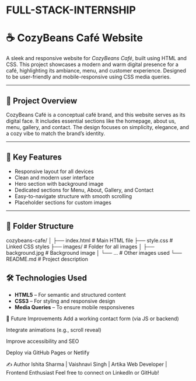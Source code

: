 # FULL-STACK-INTERNSHIP
# ☕ CozyBeans Café Website

A sleek and responsive website for *CozyBeans Café*, built using HTML and CSS. This project showcases a modern and warm digital presence for a café, highlighting its ambiance, menu, and customer experience. Designed to be user-friendly and mobile-responsive using CSS media queries.

---

## 🌟 Project Overview

CozyBeans Café is a conceptual café brand, and this website serves as its digital face. It includes essential sections like the homepage, about us, menu, gallery, and contact. The design focuses on simplicity, elegance, and a cozy vibe to match the brand’s identity.

---

## 🔑 Key Features

- Responsive layout for all devices
- Clean and modern user interface
- Hero section with background image
- Dedicated sections for Menu, About, Gallery, and Contact
- Easy-to-navigate structure with smooth scrolling
- Placeholder sections for custom images

---

## 📁 Folder Structure
cozybeans-cafe/
│
├── index.html # Main HTML file
├── style.css # Linked CSS styles
├── images/ # Folder for all images
│ ├── background.jpg # Background image
│ └── ... # Other images used
└── README.md # Project description

## 🛠️ Technologies Used

- **HTML5** – For semantic and structured content
- **CSS3** – For styling and responsive design
- **Media Queries** – To ensure mobile responsivenes

📌 Future Improvements
Add a working contact form (via JS or backend)

Integrate animations (e.g., scroll reveal)

Improve accessibility and SEO

Deploy via GitHub Pages or Netlify

✍️ Author
Ishita Sharma | Vaishnavi Singh | Artika 
Web Developer | Frontend Enthusiast
Feel free to connect on LinkedIn or GitHub!

